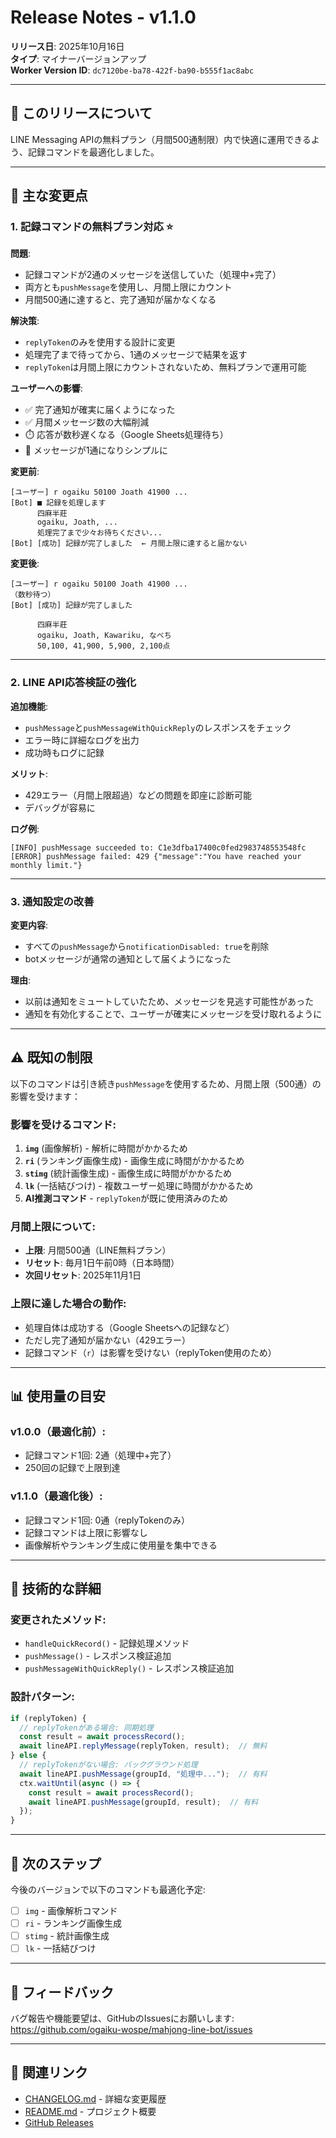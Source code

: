 # Release Notes - v1.1.0

**リリース日**: 2025年10月16日  
**タイプ**: マイナーバージョンアップ  
**Worker Version ID**: `dc7120be-ba78-422f-ba90-b555f1ac8abc`

---

## 🎯 このリリースについて

LINE Messaging APIの無料プラン（月間500通制限）内で快適に運用できるよう、記録コマンドを最適化しました。

---

## 🚀 主な変更点

### 1. 記録コマンドの無料プラン対応 ⭐

**問題**: 
- 記録コマンドが2通のメッセージを送信していた（処理中+完了）
- 両方とも`pushMessage`を使用し、月間上限にカウント
- 月間500通に達すると、完了通知が届かなくなる

**解決策**:
- `replyToken`のみを使用する設計に変更
- 処理完了まで待ってから、1通のメッセージで結果を返す
- `replyToken`は月間上限にカウントされないため、無料プランで運用可能

**ユーザーへの影響**:
- ✅ 完了通知が確実に届くようになった
- ✅ 月間メッセージ数の大幅削減
- ⏱️ 応答が数秒遅くなる（Google Sheets処理待ち）
- 📱 メッセージが1通になりシンプルに

**変更前**:
```
[ユーザー] r ogaiku 50100 Joath 41900 ...
[Bot] ■ 記録を処理します
      四麻半莊
      ogaiku, Joath, ...
      処理完了まで少々お待ちください...
[Bot] [成功] 記録が完了しました  ← 月間上限に達すると届かない
```

**変更後**:
```
[ユーザー] r ogaiku 50100 Joath 41900 ...
（数秒待つ）
[Bot] [成功] 記録が完了しました
      
      四麻半莊
      ogaiku, Joath, Kawariku, なべち
      50,100, 41,900, 5,900, 2,100点
```

---

### 2. LINE API応答検証の強化

**追加機能**:
- `pushMessage`と`pushMessageWithQuickReply`のレスポンスをチェック
- エラー時に詳細なログを出力
- 成功時もログに記録

**メリット**:
- 429エラー（月間上限超過）などの問題を即座に診断可能
- デバッグが容易に

**ログ例**:
```
[INFO] pushMessage succeeded to: C1e3dfba17400c0fed2983748553548fc
[ERROR] pushMessage failed: 429 {"message":"You have reached your monthly limit."}
```

---

### 3. 通知設定の改善

**変更内容**:
- すべての`pushMessage`から`notificationDisabled: true`を削除
- botメッセージが通常の通知として届くようになった

**理由**:
- 以前は通知をミュートしていたため、メッセージを見逃す可能性があった
- 通知を有効化することで、ユーザーが確実にメッセージを受け取れるように

---

## ⚠️ 既知の制限

以下のコマンドは引き続き`pushMessage`を使用するため、月間上限（500通）の影響を受けます：

### 影響を受けるコマンド:
1. **`img`** (画像解析) - 解析に時間がかかるため
2. **`ri`** (ランキング画像生成) - 画像生成に時間がかかるため
3. **`stimg`** (統計画像生成) - 画像生成に時間がかかるため
4. **`lk`** (一括結びつけ) - 複数ユーザー処理に時間がかかるため
5. **AI推測コマンド** - `replyToken`が既に使用済みのため

### 月間上限について:
- **上限**: 月間500通（LINE無料プラン）
- **リセット**: 毎月1日午前0時（日本時間）
- **次回リセット**: 2025年11月1日

### 上限に達した場合の動作:
- 処理自体は成功する（Google Sheetsへの記録など）
- ただし完了通知が届かない（429エラー）
- 記録コマンド（`r`）は影響を受けない（replyToken使用のため）

---

## 📊 使用量の目安

### v1.0.0（最適化前）:
- 記録コマンド1回: 2通（処理中+完了）
- 250回の記録で上限到達

### v1.1.0（最適化後）:
- 記録コマンド1回: 0通（replyTokenのみ）
- 記録コマンドは上限に影響なし
- 画像解析やランキング生成に使用量を集中できる

---

## 🔧 技術的な詳細

### 変更されたメソッド:
- `handleQuickRecord()` - 記録処理メソッド
- `pushMessage()` - レスポンス検証追加
- `pushMessageWithQuickReply()` - レスポンス検証追加

### 設計パターン:
```javascript
if (replyToken) {
  // replyTokenがある場合: 同期処理
  const result = await processRecord();
  await lineAPI.replyMessage(replyToken, result);  // 無料
} else {
  // replyTokenがない場合: バックグラウンド処理
  await lineAPI.pushMessage(groupId, "処理中...");  // 有料
  ctx.waitUntil(async () => {
    const result = await processRecord();
    await lineAPI.pushMessage(groupId, result);  // 有料
  });
}
```

---

## 🎉 次のステップ

今後のバージョンで以下のコマンドも最適化予定:
- [ ] `img` - 画像解析コマンド
- [ ] `ri` - ランキング画像生成
- [ ] `stimg` - 統計画像生成
- [ ] `lk` - 一括結びつけ

---

## 📝 フィードバック

バグ報告や機能要望は、GitHubのIssuesにお願いします:
https://github.com/ogaiku-wospe/mahjong-line-bot/issues

---

## 🔗 関連リンク

- [CHANGELOG.md](./CHANGELOG.md) - 詳細な変更履歴
- [README.md](./README.md) - プロジェクト概要
- [GitHub Releases](https://github.com/ogaiku-wospe/mahjong-line-bot/releases/tag/v1.1.0)
